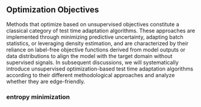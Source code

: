 ## Optimization Objectives
Methods that optimize based on unsupervised objectives constitute a classical category of test time adaptation algorithms. These approaches are implemented through minimizing predictive uncertainty, adapting batch statistics, or leveraging density estimation, and are characterized by their reliance on label-free objective functions derived from model outputs or data distributions to align the model with the target domain without supervised signals. In subsequent discussions, we will systematically introduce unsupervised optimization-based test time adaptation algorithms according to their different methodological approaches and analyze whether they are edge-friendly.
### entropy minimization
